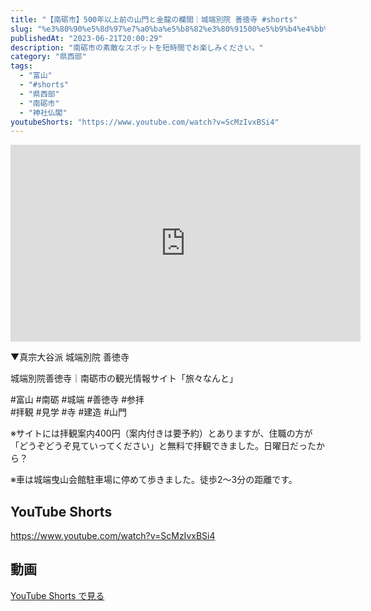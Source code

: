 ```yaml
---
title: "【南砺市】500年以上前の山門と金龍の欄間｜城端別院 善徳寺 #shorts"
slug: "%e3%80%90%e5%8d%97%e7%a0%ba%e5%b8%82%e3%80%91500%e5%b9%b4%e4%bb%a5%e4%b8%8a%e5%89%8d%e3%81%ae%e5%b1%b1%e9%96%80%e3%81%a8%e9%87%91%e9%be%8d%e3%81%ae%e6%ac%84%e9%96%93%ef%bd%9c%e5%9f%8e%e7%ab%af"
publishedAt: "2023-06-21T20:00:29"
description: "南砺市の素敵なスポットを短時間でお楽しみください。"
category: "県西部"
tags: 
  - "富山"
  - "#shorts"
  - "県西部"
  - "南砺市"
  - "神社仏閣"
youtubeShorts: "https://www.youtube.com/watch?v=ScMzIvxBSi4"
---
```


<iframe width="560" height="315" src="https://www.youtube.com/embed/kbHsPA9cxvw" frameborder="0" allowfullscreen></iframe>

▼真宗大谷派 城端別院 善徳寺

城端別院善徳寺｜南砺市の観光情報サイト「旅々なんと」

#富山 #南砺 #城端 #善徳寺 #参拝<br />
#拝観 #見学 #寺 #建造 #山門

※サイトには拝観案内400円（案内付きは要予約）とありますが、住職の方が「どうぞどうぞ見ていってください」と無料で拝観できました。日曜日だったから？

※車は城端曳山会館駐車場に停めて歩きました。徒歩2〜3分の距離です。

## YouTube Shorts

https://www.youtube.com/watch?v=ScMzIvxBSi4

## 動画

[YouTube Shorts で見る](https://www.youtube.com/watch?v=ScMzIvxBSi4)

